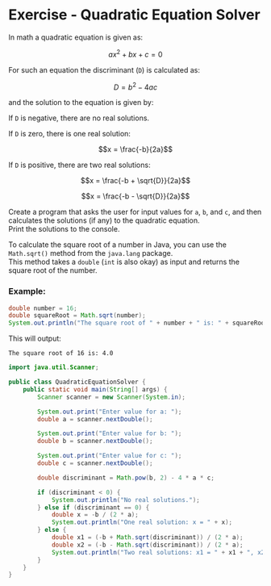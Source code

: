 # Exercise - Quadratic Equation Solver

 In math a quadratic equation is given as: 
 
$$ax^2 + bx + c = 0$$

 For such an equation the discriminant (`D`) is calculated as: 
 
$$D = b^2 - 4ac$$

and the solution to the equation is given by:

If `D` is negative, there are no real solutions.

If `D` is zero, there is one real solution:


$$x = \frac{-b}{2a}$$

If `D` is positive, there are two real solutions:

$$x = \frac{-b + \sqrt{D}}{2a}$$

$$x = \frac{-b - \sqrt{D}}{2a}$$


Create a program that asks the user for input values for `a`, `b`, and `c`, and then calculates the solutions (if any) to the quadratic equation.\
Print the solutions to the console.

<hint title="Hint: Calculating Square Root in Java">

To calculate the square root of a number in Java, you can use the `Math.sqrt()` method from the `java.lang` package.\
This method takes a `double` (`int` is also okay) as input and returns the square root of the number.

### Example:
```java
double number = 16;
double squareRoot = Math.sqrt(number);
System.out.println("The square root of " + number + " is: " + squareRoot);
```
This will output:
```
The square root of 16 is: 4.0
```
</hint>

<hint title="Solution">

```java
import java.util.Scanner;

public class QuadraticEquationSolver {
    public static void main(String[] args) {
        Scanner scanner = new Scanner(System.in);

        System.out.print("Enter value for a: ");
        double a = scanner.nextDouble();

        System.out.print("Enter value for b: ");
        double b = scanner.nextDouble();

        System.out.print("Enter value for c: ");
        double c = scanner.nextDouble();

        double discriminant = Math.pow(b, 2) - 4 * a * c;

        if (discriminant < 0) {
            System.out.println("No real solutions.");
        } else if (discriminant == 0) {
            double x = -b / (2 * a);
            System.out.println("One real solution: x = " + x);
        } else {
            double x1 = (-b + Math.sqrt(discriminant)) / (2 * a);
            double x2 = (-b - Math.sqrt(discriminant)) / (2 * a);
            System.out.println("Two real solutions: x1 = " + x1 + ", x2 = " + x2);
        }
    }
}
```
</hint>

